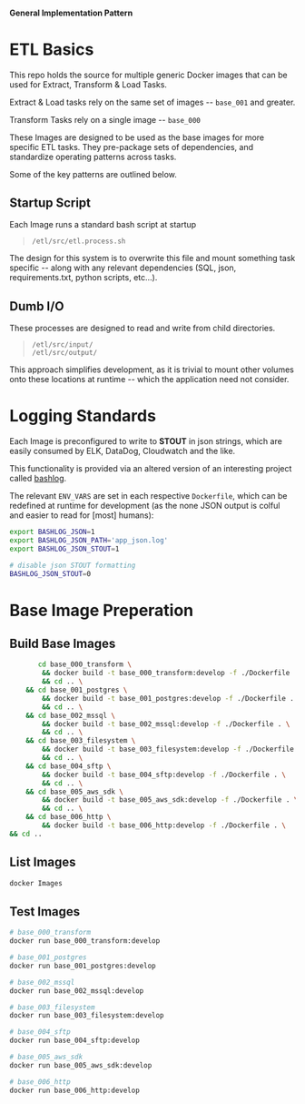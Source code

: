 #### General Implementation Pattern
# ETL Basics

This repo holds the source for multiple generic Docker images that can be used for Extract, Transform & Load Tasks.

Extract & Load tasks rely on the same set of images -- `base_001` and greater.

Transform Tasks rely on a single image -- `base_000`

These Images are designed to be used as the base images for more specific ETL tasks. They pre-package sets of dependencies, and standardize operating patterns across tasks.

Some of the key patterns are outlined below.

## Startup Script

Each Image runs a standard bash script at startup

> `/etl/src/etl.process.sh`

The design for this system is to overwrite this file and mount something task specific -- along with any relevant dependencies (SQL, json, requirements.txt, python scripts, etc...).

## Dumb I/O

These processes are designed to read and write from child directories.

> `/etl/src/input/`  
> `/etl/src/output/`

This approach simplifies development, as it is trivial to mount other volumes onto these locations at runtime -- which the application need not consider.

# Logging Standards

Each Image is preconfigured to write to **STOUT** in json strings, which are easily consumed by ELK, DataDog, Cloudwatch and the like.

This functionality is provided via an altered version of an interesting project called [bashlog](https://github.com/Zordrak/bashlog).

The relevant `ENV_VARS` are set in each respective `Dockerfile`, which can be redefined at runtime for development (as the none JSON output is colful and easier to read for [most] humans):
```sh
export BASHLOG_JSON=1
export BASHLOG_JSON_PATH='app_json.log'
export BASHLOG_JSON_STOUT=1

# disable json STOUT formatting
BASHLOG_JSON_STOUT=0
```


# Base Image Preperation

## Build Base Images
```sh
       cd base_000_transform \
        && docker build -t base_000_transform:develop -f ./Dockerfile . \
        && cd .. \
    && cd base_001_postgres \
        && docker build -t base_001_postgres:develop -f ./Dockerfile . \
        && cd .. \
    && cd base_002_mssql \
        && docker build -t base_002_mssql:develop -f ./Dockerfile . \
        && cd .. \
    && cd base_003_filesystem \
        && docker build -t base_003_filesystem:develop -f ./Dockerfile . \
        && cd .. \
    && cd base_004_sftp \
        && docker build -t base_004_sftp:develop -f ./Dockerfile . \
        && cd .. \
    && cd base_005_aws_sdk \
        && docker build -t base_005_aws_sdk:develop -f ./Dockerfile . \
        && cd .. \
    && cd base_006_http \
        && docker build -t base_006_http:develop -f ./Dockerfile . \
&& cd ..
```

## List Images
```sh
docker Images
```

## Test Images
```sh
# base_000_transform
docker run base_000_transform:develop

# base_001_postgres
docker run base_001_postgres:develop

# base_002_mssql
docker run base_002_mssql:develop

# base_003_filesystem
docker run base_003_filesystem:develop

# base_004_sftp
docker run base_004_sftp:develop

# base_005_aws_sdk
docker run base_005_aws_sdk:develop

# base_006_http
docker run base_006_http:develop
```